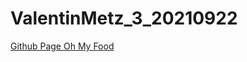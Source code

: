 # ValentinMetz_3_20210922

<a href="https://valsauvage.github.io/ValentinMetz_3_20210922/">Github Page Oh My Food</a>

